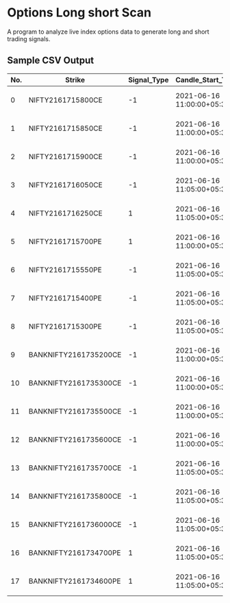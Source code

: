 # Options Long short Scan 
A program to analyze live index options data to generate long and short trading signals.

## Sample CSV Output 

|No.   |Strike               |Signal_Type|Candle_Start_Time        |Candle_End_Time          |Signal_Time        |Signal_Price|New_Signal|Timeframe|
|------|---------------------|-----------|-------------------------|-------------------------|-------------------|------------|----------|---------|
|0     |NIFTY2161715800CE    |-1         |2021-06-16 11:00:00+05:30|2021-06-16 11:00:00+05:30|2021-06-16 11:05:00|57.6        |NA        |5minute  |
|1     |NIFTY2161715850CE    |-1         |2021-06-16 11:00:00+05:30|2021-06-16 11:00:00+05:30|2021-06-16 11:05:01|35.9        |NA        |5minute  |
|2     |NIFTY2161715900CE    |-1         |2021-06-16 11:00:00+05:30|2021-06-16 11:00:00+05:30|2021-06-16 11:05:01|21.1        |NA        |5minute  |
|3     |NIFTY2161716050CE    |-1         |2021-06-16 11:05:00+05:30|2021-06-16 11:05:00+05:30|2021-06-16 11:05:01|4.1         |NA        |5minute  |
|4     |NIFTY2161716250CE    |1          |2021-06-16 11:05:00+05:30|2021-06-16 11:05:00+05:30|2021-06-16 11:05:02|2.1         |NA        |5minute  |
|5     |NIFTY2161715700PE    |1          |2021-06-16 11:00:00+05:30|2021-06-16 11:00:00+05:30|2021-06-16 11:05:02|23.6        |NA        |5minute  |
|6     |NIFTY2161715550PE    |-1         |2021-06-16 11:05:00+05:30|2021-06-16 11:05:00+05:30|2021-06-16 11:05:03|6.15        |NA        |5minute  |
|7     |NIFTY2161715400PE    |-1         |2021-06-16 11:05:00+05:30|2021-06-16 11:05:00+05:30|2021-06-16 11:05:04|3.55        |NA        |5minute  |
|8     |NIFTY2161715300PE    |-1         |2021-06-16 11:05:00+05:30|2021-06-16 11:05:00+05:30|2021-06-16 11:05:04|2.8         |NA        |5minute  |
|9     |BANKNIFTY2161735200CE|-1         |2021-06-16 11:00:00+05:30|2021-06-16 11:00:00+05:30|2021-06-16 11:05:05|180.85      |NA        |5minute  |
|10    |BANKNIFTY2161735300CE|-1         |2021-06-16 11:00:00+05:30|2021-06-16 11:00:00+05:30|2021-06-16 11:05:05|138         |NA        |5minute  |
|11    |BANKNIFTY2161735500CE|-1         |2021-06-16 11:00:00+05:30|2021-06-16 11:00:00+05:30|2021-06-16 11:05:05|76.45       |NA        |5minute  |
|12    |BANKNIFTY2161735600CE|-1         |2021-06-16 11:00:00+05:30|2021-06-16 11:00:00+05:30|2021-06-16 11:05:05|55.5        |NA        |5minute  |
|13    |BANKNIFTY2161735700CE|-1         |2021-06-16 11:05:00+05:30|2021-06-16 11:05:00+05:30|2021-06-16 11:05:06|40.7        |NA        |5minute  |
|14    |BANKNIFTY2161735800CE|-1         |2021-06-16 11:05:00+05:30|2021-06-16 11:05:00+05:30|2021-06-16 11:05:06|30.6        |NA        |5minute  |
|15    |BANKNIFTY2161736000CE|-1         |2021-06-16 11:05:00+05:30|2021-06-16 11:05:00+05:30|2021-06-16 11:05:06|19.6        |NA        |5minute  |
|16    |BANKNIFTY2161734700PE|1          |2021-06-16 11:05:00+05:30|2021-06-16 11:05:00+05:30|2021-06-16 11:05:07|63.65       |NA        |5minute  |
|17    |BANKNIFTY2161734600PE|1          |2021-06-16 11:05:00+05:30|2021-06-16 11:05:00+05:30|2021-06-16 11:05:07|50.7        |NA        |5minute  |

